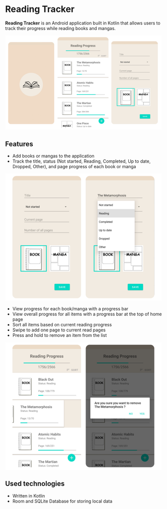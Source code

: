 # Reading Tracker
**Reading Tracker** is an Android application built in Kotlin that allows users to track their progress while reading books and mangas.

<p align="center"><img src="/sample-images/splash_home_add.png"></p>

## Features
- Add books or mangas to the application
- Track the title, status (Not started, Reading, Completed, Up to date, Dropped, Other), and page progress of each book or manga
<p align="center"><img src="/sample-images/status_select.png" width="720"></p>

- View progress for each book/manga with a progress bar
- View overall progress for all items with a progress bar at the top of home page
- Sort all items based on current reading progress
- Swipe to add one page to current read pages
- Press and hold to remove an item from the list

<p align="center"><img src="/sample-images/swipe&remove.png" width="720"></p>

## Used technologies
- Written in Kotlin
- Room and SQLite Database for storing local data 
